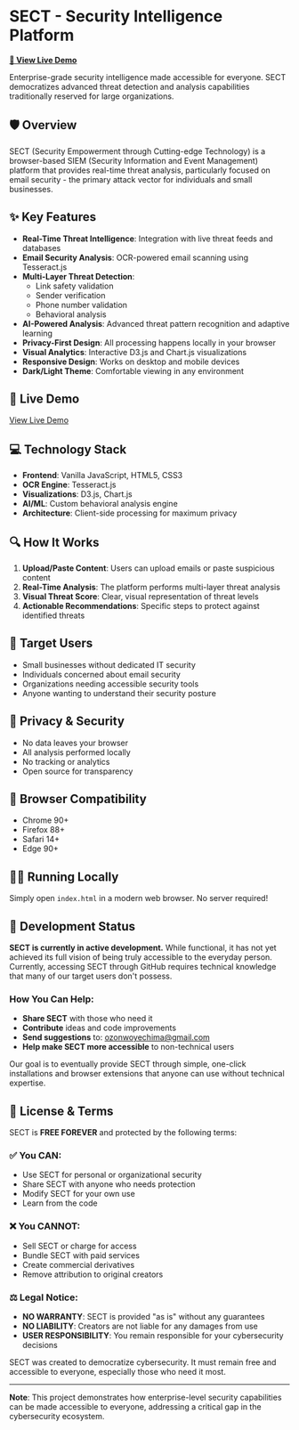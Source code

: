 # SECT - Security Intelligence Platform

**[🚀 View Live Demo](https://chimazuruihenine.github.io/portfolio/SIEM/)**

Enterprise-grade security intelligence made accessible for everyone. SECT democratizes advanced threat detection and analysis capabilities traditionally reserved for large organizations.

## 🛡️ Overview

SECT (Security Empowerment through Cutting-edge Technology) is a browser-based SIEM (Security Information and Event Management) platform that provides real-time threat analysis, particularly focused on email security - the primary attack vector for individuals and small businesses.

## ✨ Key Features

- **Real-Time Threat Intelligence**: Integration with live threat feeds and databases
- **Email Security Analysis**: OCR-powered email scanning using Tesseract.js
- **Multi-Layer Threat Detection**:
  - Link safety validation
  - Sender verification
  - Phone number validation
  - Behavioral analysis
- **AI-Powered Analysis**: Advanced threat pattern recognition and adaptive learning
- **Privacy-First Design**: All processing happens locally in your browser
- **Visual Analytics**: Interactive D3.js and Chart.js visualizations
- **Responsive Design**: Works on desktop and mobile devices
- **Dark/Light Theme**: Comfortable viewing in any environment

## 🚀 Live Demo

[View Live Demo](https://chimazuruihenine.github.io/portfolio/SIEM/)

## 💻 Technology Stack

- **Frontend**: Vanilla JavaScript, HTML5, CSS3
- **OCR Engine**: Tesseract.js
- **Visualizations**: D3.js, Chart.js
- **AI/ML**: Custom behavioral analysis engine
- **Architecture**: Client-side processing for maximum privacy

## 🔍 How It Works

1. **Upload/Paste Content**: Users can upload emails or paste suspicious content
2. **Real-Time Analysis**: The platform performs multi-layer threat analysis
3. **Visual Threat Score**: Clear, visual representation of threat levels
4. **Actionable Recommendations**: Specific steps to protect against identified threats

## 🎯 Target Users

- Small businesses without dedicated IT security
- Individuals concerned about email security
- Organizations needing accessible security tools
- Anyone wanting to understand their security posture

## 🔐 Privacy & Security

- No data leaves your browser
- All analysis performed locally
- No tracking or analytics
- Open source for transparency

## 📱 Browser Compatibility

- Chrome 90+
- Firefox 88+
- Safari 14+
- Edge 90+

## 🏃‍♂️ Running Locally

Simply open `index.html` in a modern web browser. No server required!

## 🚧 Development Status

**SECT is currently in active development.** While functional, it has not yet achieved its full vision of being truly accessible to the everyday person. Currently, accessing SECT through GitHub requires technical knowledge that many of our target users don't possess.

### How You Can Help:
- **Share SECT** with those who need it
- **Contribute** ideas and code improvements
- **Send suggestions** to: ozonwoyechima@gmail.com
- **Help make SECT more accessible** to non-technical users

Our goal is to eventually provide SECT through simple, one-click installations and browser extensions that anyone can use without technical expertise.

## 📜 License & Terms

SECT is **FREE FOREVER** and protected by the following terms:

### ✅ You CAN:
- Use SECT for personal or organizational security
- Share SECT with anyone who needs protection
- Modify SECT for your own use
- Learn from the code

### ❌ You CANNOT:
- Sell SECT or charge for access
- Bundle SECT with paid services
- Create commercial derivatives
- Remove attribution to original creators

### ⚖️ Legal Notice:
- **NO WARRANTY**: SECT is provided "as is" without any guarantees
- **NO LIABILITY**: Creators are not liable for any damages from use
- **USER RESPONSIBILITY**: You remain responsible for your cybersecurity decisions

SECT was created to democratize cybersecurity. It must remain free and accessible to everyone, especially those who need it most.

---

**Note**: This project demonstrates how enterprise-level security capabilities can be made accessible to everyone, addressing a critical gap in the cybersecurity ecosystem.
